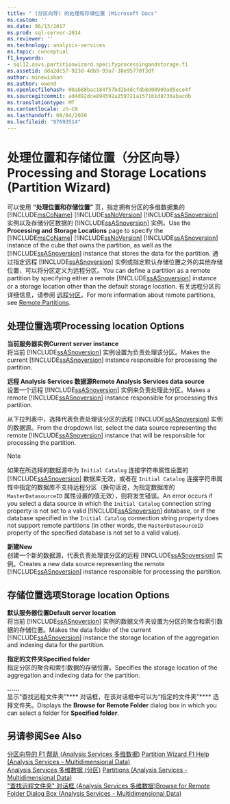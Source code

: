 ```yaml
---
title: " (分区向导) 的处理和存储位置 |Microsoft Docs"
ms.custom: ''
ms.date: 06/13/2017
ms.prod: sql-server-2014
ms.reviewer: ''
ms.technology: analysis-services
ms.topic: conceptual
f1_keywords:
- sql12.asvs.partitionwizard.specifyprocessingandstorage.f1
ms.assetid: dda2dc57-923d-4db9-93a7-38e95770f3df
author: minewiskan
ms.author: owend
ms.openlocfilehash: 00ab88bac184f57bd2b4dcfdb8d00909a85ece4f
ms.sourcegitcommit: ad4d92dce894592a259721a1571b1d8736abacdb
ms.translationtype: MT
ms.contentlocale: zh-CN
ms.lasthandoff: 08/04/2020
ms.locfileid: "87693514"
---
```

# <a name="processing-and-storage-locations-partition-wizard"></a><span data-ttu-id="a0e30-102">处理位置和存储位置（分区向导）</span><span class="sxs-lookup"><span data-stu-id="a0e30-102">Processing and Storage Locations (Partition Wizard)</span></span>
  <span data-ttu-id="a0e30-103">可以使用 **“处理位置和存储位置”** 页，指定拥有分区的多维数据集的 [!INCLUDE[msCoName](../includes/msconame-md.md)] [!INCLUDE[ssNoVersion](../includes/ssnoversion-md.md)] [!INCLUDE[ssASnoversion](../includes/ssasnoversion-md.md)] 实例以及存储分区数据的 [!INCLUDE[ssASnoversion](../includes/ssasnoversion-md.md)] 实例。</span><span class="sxs-lookup"><span data-stu-id="a0e30-103">Use the **Processing and Storage Locations** page to specify the [!INCLUDE[msCoName](../includes/msconame-md.md)] [!INCLUDE[ssNoVersion](../includes/ssnoversion-md.md)] [!INCLUDE[ssASnoversion](../includes/ssasnoversion-md.md)] instance of the cube that owns the partition, as well as the [!INCLUDE[ssASnoversion](../includes/ssasnoversion-md.md)] instance that stores the data for the partition.</span></span> <span data-ttu-id="a0e30-104">通过指定远程 [!INCLUDE[ssASnoversion](../includes/ssasnoversion-md.md)] 实例或指定默认存储位置之外的其他存储位置，可以将分区定义为远程分区。</span><span class="sxs-lookup"><span data-stu-id="a0e30-104">You can define a partition as a remote partition by specifying either a remote [!INCLUDE[ssASnoversion](../includes/ssasnoversion-md.md)] instance or a storage location other than the default storage location.</span></span> <span data-ttu-id="a0e30-105">有关远程分区的详细信息，请参阅 [远程分区](multidimensional-models-olap-logical-cube-objects/partitions-remote-partitions.md)。</span><span class="sxs-lookup"><span data-stu-id="a0e30-105">For more information about remote partitions, see [Remote Partitions](multidimensional-models-olap-logical-cube-objects/partitions-remote-partitions.md).</span></span>  
  
## <a name="processing-location-options"></a><span data-ttu-id="a0e30-106">处理位置选项</span><span class="sxs-lookup"><span data-stu-id="a0e30-106">Processing location Options</span></span>  
 <span data-ttu-id="a0e30-107">**当前服务器实例**</span><span class="sxs-lookup"><span data-stu-id="a0e30-107">**Current server instance**</span></span>  
 <span data-ttu-id="a0e30-108">将当前 [!INCLUDE[ssASnoversion](../includes/ssasnoversion-md.md)] 实例设置为负责处理该分区。</span><span class="sxs-lookup"><span data-stu-id="a0e30-108">Makes the current [!INCLUDE[ssASnoversion](../includes/ssasnoversion-md.md)] instance responsible for processing the partition.</span></span>  
  
 <span data-ttu-id="a0e30-109">**远程 Analysis Services 数据源**</span><span class="sxs-lookup"><span data-stu-id="a0e30-109">**Remote Analysis Services data source**</span></span>  
 <span data-ttu-id="a0e30-110">设置一个远程 [!INCLUDE[ssASnoversion](../includes/ssasnoversion-md.md)] 实例来负责处理此分区。</span><span class="sxs-lookup"><span data-stu-id="a0e30-110">Makes a remote [!INCLUDE[ssASnoversion](../includes/ssasnoversion-md.md)] instance responsible for processing this partition.</span></span>  
  
 <span data-ttu-id="a0e30-111">从下拉列表中，选择代表负责处理该分区的远程 [!INCLUDE[ssASnoversion](../includes/ssasnoversion-md.md)] 实例的数据源。</span><span class="sxs-lookup"><span data-stu-id="a0e30-111">From the dropdown list, select the data source representing the remote [!INCLUDE[ssASnoversion](../includes/ssasnoversion-md.md)] instance that will be responsible for processing the partition.</span></span>  
  
> [!NOTE]  
>  <span data-ttu-id="a0e30-112">如果在所选择的数据源中为 `Initial Catalog` 连接字符串属性设置的 [!INCLUDE[ssASnoversion](../includes/ssasnoversion-md.md)] 数据库无效，或者在 `Initial Catalog` 连接字符串属性中指定的数据库不支持远程分区（换句话说，为指定数据库的 `MasterDatasourceID` 属性设置的值无效），则将发生错误。</span><span class="sxs-lookup"><span data-stu-id="a0e30-112">An error occurs if you select a data source in which the `Initial Catalog` connection string property is not set to a valid [!INCLUDE[ssASnoversion](../includes/ssasnoversion-md.md)] database, or if the database specified in the `Initial Catalog` connection string property does not support remote partitions (in other words, the `MasterDatasourceID` property of the specified database is not set to a valid value).</span></span>  
  
 <span data-ttu-id="a0e30-113">**新建**</span><span class="sxs-lookup"><span data-stu-id="a0e30-113">**New**</span></span>  
 <span data-ttu-id="a0e30-114">创建一个新的数据源，代表负责处理该分区的远程 [!INCLUDE[ssASnoversion](../includes/ssasnoversion-md.md)] 实例。</span><span class="sxs-lookup"><span data-stu-id="a0e30-114">Creates a new data source representing the remote [!INCLUDE[ssASnoversion](../includes/ssasnoversion-md.md)] instance responsible for processing the partition.</span></span>  
  
## <a name="storage-location-options"></a><span data-ttu-id="a0e30-115">存储位置选项</span><span class="sxs-lookup"><span data-stu-id="a0e30-115">Storage location Options</span></span>  
 <span data-ttu-id="a0e30-116">**默认服务器位置**</span><span class="sxs-lookup"><span data-stu-id="a0e30-116">**Default server location**</span></span>  
 <span data-ttu-id="a0e30-117">将当前 [!INCLUDE[ssASnoversion](../includes/ssasnoversion-md.md)] 实例的数据文件夹设置为分区的聚合和索引数据的存储位置。</span><span class="sxs-lookup"><span data-stu-id="a0e30-117">Makes the data folder of the current [!INCLUDE[ssASnoversion](../includes/ssasnoversion-md.md)] instance the storage location of the aggregation and indexing data for the partition.</span></span>  
  
 <span data-ttu-id="a0e30-118">**指定的文件夹**</span><span class="sxs-lookup"><span data-stu-id="a0e30-118">**Specified folder**</span></span>  
 <span data-ttu-id="a0e30-119">指定分区的聚合和索引数据的存储位置。</span><span class="sxs-lookup"><span data-stu-id="a0e30-119">Specifies the storage location of the aggregation and indexing data for the partition.</span></span>  
  
 <span data-ttu-id="a0e30-120">**...**</span><span class="sxs-lookup"><span data-stu-id="a0e30-120">**...**</span></span>  
 <span data-ttu-id="a0e30-121">显示“查找远程文件夹”\*\*\*\* 对话框，在该对话框中可以为“指定的文件夹”\*\*\*\* 选择文件夹。</span><span class="sxs-lookup"><span data-stu-id="a0e30-121">Displays the **Browse for Remote Folder** dialog box in which you can select a folder for **Specified folder**.</span></span>  
  
## <a name="see-also"></a><span data-ttu-id="a0e30-122">另请参阅</span><span class="sxs-lookup"><span data-stu-id="a0e30-122">See Also</span></span>  
 <span data-ttu-id="a0e30-123">[分区向导的 F1 帮助 &#40;Analysis Services 多维数据&#41;](partition-wizard-f1-help-analysis-services-multidimensional-data.md) </span><span class="sxs-lookup"><span data-stu-id="a0e30-123">[Partition Wizard F1 Help &#40;Analysis Services - Multidimensional Data&#41;](partition-wizard-f1-help-analysis-services-multidimensional-data.md) </span></span>  
 <span data-ttu-id="a0e30-124">[Analysis Services 多维数据 &#40;分区&#41;](multidimensional-models-olap-logical-cube-objects/partitions-analysis-services-multidimensional-data.md) </span><span class="sxs-lookup"><span data-stu-id="a0e30-124">[Partitions &#40;Analysis Services - Multidimensional Data&#41;](multidimensional-models-olap-logical-cube-objects/partitions-analysis-services-multidimensional-data.md) </span></span>  
 [<span data-ttu-id="a0e30-125">"查找远程文件夹" 对话框 &#40;Analysis Services 多维数据&#41;</span><span class="sxs-lookup"><span data-stu-id="a0e30-125">Browse for Remote Folder Dialog Box &#40;Analysis Services - Multidimensional Data&#41;</span></span>](browse-for-remote-folder-dialog-box-analysis-services-multidimensional-data.md)  
  
  
